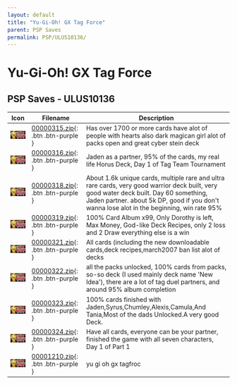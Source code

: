 ```yaml
---
layout: default
title: "Yu-Gi-Oh! GX Tag Force"
parent: PSP Saves
permalink: PSP/ULUS10136/
---
```

# Yu-Gi-Oh! GX Tag Force

## PSP Saves - ULUS10136

| Icon | Filename | Description |
|------|----------|-------------|
| ![Yu-Gi-Oh! GX Tag Force](ICON0.PNG) | [00000315.zip](00000315.zip){: .btn .btn-purple } | Has over 1700 or more cards have alot of people with hearts also dark magican girl alot of packs open and great cyber stein deck |
| ![Yu-Gi-Oh! GX Tag Force](ICON0.PNG) | [00000316.zip](00000316.zip){: .btn .btn-purple } | Jaden as a partner, 95% of the cards, my real life Horus Deck, Day 1 of Tag Team Tournament |
| ![Yu-Gi-Oh! GX Tag Force](ICON0.PNG) | [00000318.zip](00000318.zip){: .btn .btn-purple } | About 1.6k unique cards, multiple rare and ultra rare cards, very good warrior deck built, very good water deck built. Day 60 something, Jaden partner. about 5k DP, good if you don't wanna lose alot in the beginning, win rate 95% |
| ![Yu-Gi-Oh! GX Tag Force](ICON0.PNG) | [00000319.zip](00000319.zip){: .btn .btn-purple } | 100% Card Album x99, Only Dorothy is left, Max Money, God-like Deck Recipes, only 2 loss and 2 Draw everything else is a win |
| ![Yu-Gi-Oh! GX Tag Force](ICON0.PNG) | [00000321.zip](00000321.zip){: .btn .btn-purple } | All cards (including the new downloadable cards,deck recipes,march2007 ban list alot of decks |
| ![Yu-Gi-Oh! GX Tag Force](ICON0.PNG) | [00000322.zip](00000322.zip){: .btn .btn-purple } | all the packs unlocked, 100% cards from packs, so-so deck (I used mainly deck name 'New Idea'), there are a lot of tag duel partners, and around 95% album completion |
| ![Yu-Gi-Oh! GX Tag Force](ICON0.PNG) | [00000323.zip](00000323.zip){: .btn .btn-purple } | 100% cards finished with Jaden,Syrus,Chumley,Alexis,Camula,And Tania,Most of the dads Unlocked.A very good Deck. |
| ![Yu-Gi-Oh! GX Tag Force](ICON0.PNG) | [00000324.zip](00000324.zip){: .btn .btn-purple } | Have all cards, everyone can be your partner, finished the game with all seven characters, Day 1 of Part 1 |
| ![Yu-Gi-Oh! GX Tag Force](ICON0.PNG) | [00001210.zip](00001210.zip){: .btn .btn-purple } | yu gi oh gx tagfroc |
